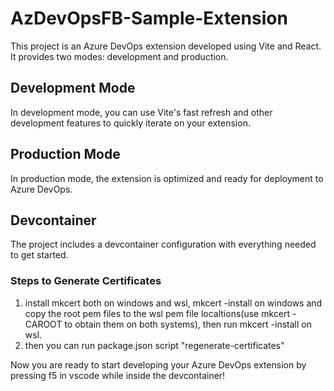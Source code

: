 # AzDevOpsFB-Sample-Extension

This project is an Azure DevOps extension developed using Vite and React. It provides two modes: development and production.

## Development Mode

In development mode, you can use Vite's fast refresh and other development features to quickly iterate on your extension.

## Production Mode

In production mode, the extension is optimized and ready for deployment to Azure DevOps.
## Devcontainer

The project includes a devcontainer configuration with everything needed to get started.

### Steps to Generate Certificates

1. install mkcert both on windows and wsl, mkcert -install on windows and copy the root pem files to the wsl pem file localtions(use mkcert -CAROOT to obtain them on both systems), then run mkcert -install on wsl.
2. then you can run package.json script "regenerate-certificates"

Now you are ready to start developing your Azure DevOps extension by pressing f5 in vscode while inside the devcontainer!